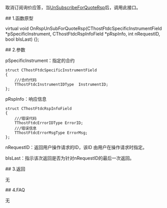 <p>取消订阅询价应答，当<a href="../../CTHOSTFTDCMDAPI/UNSUBSCRIBEFORQUOTERSP/">UnSubscribeForQuoteRsp</a>后，调用此接口。</p>
<span class="anchor" id="0919d66f-fbad-4fa0-b463-a251b6f03148"></span>
## 1.函数原型
<p>virtual void OnRspUnSubForQuoteRsp(CThostFtdcSpecificInstrumentField *pSpecificInstrument, CThostFtdcRspInfoField *pRspInfo, int nRequestID, bool bIsLast) {};</p>
<span class="anchor" id="18f74759-794e-4748-99f9-2854a38f4e8d"></span>
## 2.参数
<p>pSpecificInstrument：指定的合约</p>
<pre><code>struct CThostFtdcSpecificInstrumentField
{
    ///合约代码
    TThostFtdcInstrumentIDType  InstrumentID;
};
</code></pre>
<p>pRspInfo：响应信息</p>
<pre><code>struct CThostFtdcRspInfoField
{
    ///错误代码
    TThostFtdcErrorIDType ErrorID;
    ///错误信息
    TThostFtdcErrorMsgType ErrorMsg;
};
</code></pre>
<p>nRequestID：返回用户操作请求的ID，该ID 由用户在操作请求时指定。</p>
<p>bIsLast：指示该次返回是否为针对nRequestID的最后一次返回。</p>
<span class="anchor" id="d8260521-ba66-429b-921f-a77e35444840"></span>
## 3.返回
<p>无</p>
<span class="anchor" id="d60c7428-87ba-4abf-862b-b8fd9c568d65"></span>
## 4.FAQ
<p>无</p>
